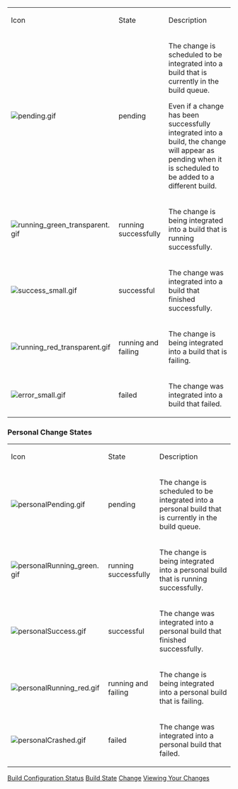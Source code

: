 [//]: # (title: Change State)
[//]: # (auxiliary-id: Change State)
<table><tr>

<td>

Icon


</td>

<td>

State


</td>

<td>

Description


</td></tr><tr>

<td>

 ![pending.gif](pending.gif)


</td>

<td>

pending


</td>

<td>

The change is scheduled to be integrated into a build that is currently in the build queue.

 Even if a change has been successfully integrated into a build, the change will appear as pending when it is scheduled to be added to a different build.


</td></tr><tr>

<td>

![running_green_transparent.gif](running_green_transparent.gif)


</td>

<td>

running successfully


</td>

<td>

The change is being integrated into a build that is running successfully.


</td></tr><tr>

<td>

![success_small.gif](success_small.gif)


</td>

<td>

successful


</td>

<td>

The change was integrated into a build that finished successfully.


</td></tr><tr>

<td>

![running_red_transparent.gif](running_red_transparent.gif)


</td>

<td>

running and failing


</td>

<td>

The change is being integrated into a build that is failing.


</td></tr><tr>

<td>

![error_small.gif](error_small.gif)


</td>

<td>

failed


</td>

<td>

The change was integrated into a build that failed.


</td></tr></table>

### Personal Change States

<table><tr>

<td>

Icon


</td>

<td>

State


</td>

<td>

Description


</td></tr><tr>

<td>

![personalPending.gif](personalPending.gif)


</td>

<td>

pending


</td>

<td>

The change is scheduled to be integrated into a personal build that is currently in the build queue.


</td></tr><tr>

<td>

![personalRunning_green.gif](personalRunning_green.gif)


</td>

<td>

running successfully


</td>

<td>

The change is being integrated into a personal build that is running successfully.


</td></tr><tr>

<td>

![personalSuccess.gif](personalSuccess.gif)


</td>

<td>

successful


</td>

<td>

The change was integrated into a personal build that finished successfully.


</td></tr><tr>

<td>

![personalRunning_red.gif](personalRunning_red.gif)


</td>

<td>

running and failing


</td>

<td>

The change is being integrated into a personal build that is failing.


</td></tr><tr>

<td>

![personalCrashed.gif](personalCrashed.gif)


</td>

<td>

failed


</td>

<td>

The change was integrated into a personal build that failed.


</td></tr></table>

 <seealso>
        <category ref="concepts">
            <a href="build-configuration.md">Build Configuration Status</a>
            <a href="build-state.md">Build State</a>
            <a href="change.md">Change</a>
        </category>
        <category ref="user-guide">
            <a href="viewing-your-changes.md">Viewing Your Changes</a>
        </category>
</seealso>